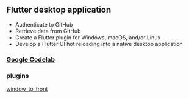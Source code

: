 ## Flutter desktop application

- Authenticate to GitHub
- Retrieve data from GitHub
- Create a Flutter plugin for Windows, macOS, and/or Linux 
- Develop a Flutter UI hot reloading into a native desktop application

### [Google Codelab](https://codelabs.developers.google.com/codelabs/flutter-github-client#0)

### plugins
[window_to_front](https://github.com/superau/window_to_front)
